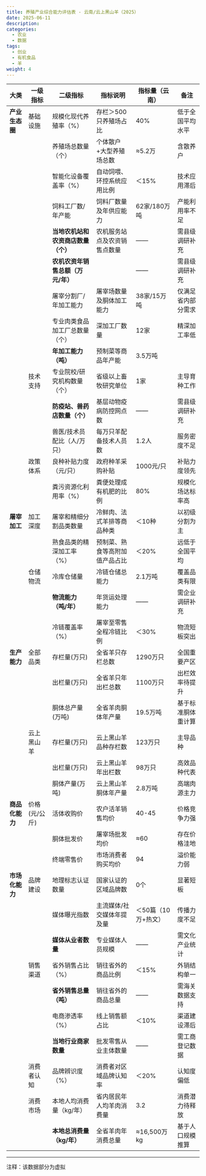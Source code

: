 ```yaml
---
title: 养殖产业综合能力评估表 - 云南/云上黑山羊（2025）
date: 2025-06-11
description:
categories:
  - 农业
  - 数据
tags:
  - 创业
  - 有机食品
  - 羊
weight: 4
---
```



| **大类**         | **一级指标**       | **二级指标**                      | **指标说明**                                                                 | **指标量（云南）**       | **备注**                                                                 |
|------------------|--------------------|-----------------------------------|-----------------------------------------------------------------------------|--------------------------|--------------------------------------------------------------------------|
| **产业生态圈**   | 基础设施           | 规模化现代养殖率（%）             | 存栏＞500只养殖场占比                                                        | 40%                      | 低于全国平均水平                                                         |
|                  |                    | 养殖场总数量（个）                | 个体散户+大型养殖场总数                                                      | ≈5.2万                   | 含散养户                                                                 |
|                  |                    | 智能化设备覆盖率（%）             | 自动饲喂、环控系统应用比例                                                   | ＜15%                    | 技术应用滞后                                                             |
|                  |                    | 饲料工厂数/年产能                 | 饲料厂数量及年供应能力                                                        | 62家/180万吨             | 产能利用率不足                                                           |
|                  |                    | **当地农机站和农资商店数量（个）** | 农机服务站点及农资销售点数量                                                  | ——                       | 需县级调研补充                                                           |
|                  |                    | **农机农资年销售总额（万元/年）**                 |                                                             | ——                       | 需县级调研补充                                                           |
|                  |                    | 屠宰分割厂/年加工能力             | 屠宰场数量及胴体加工能力                                                      | 38家/15万吨              | 仅满足省内部分需求                                                       |
|                  |                    | 专业肉类食品加工厂总数量（个）    | 深加工厂数量                                                                  | 12家                     | 精深加工率低                                                             |
|                  |                    | **年加工能力（吨）**              | 预制菜等商品年产能                                                            | 3.5万吨                  |                                                                          |
|                  | 技术支持           | 专业院校/研究机构数量（个）       | 省级以上畜牧研究单位                                                          | 1家                      | 主导育种工作                                                             |
|                  |                    | **防疫站、兽药店数量（个）**      | 基层动物疫病防控网点数                                                        | ——                       | 需县级调研补充                                                           |
|                  |                    | 兽医/技术员配比（人/万只）        | 每万只羊配备技术人员数                                                        | 1.2人                    | 服务密度不足                                                             |
|                  | 政策体系           | 良种补贴力度（元/只）             | 政府种羊采购补贴                                                              | 1000元/只                | 补贴力度领先                                                             |
|                  |                    | 粪污资源化利用率（%）             | 粪便处理成有机肥的比例                                                        | 80%                      | 规模化场达标率高                                                         |
| **屠宰加工**     | 加工深度           | 屠宰和精细分割品类数量            | 冷鲜肉、法式羊排等商品种类                                                    | ＜10种                   | 以初级分割为主                                                           |
|                  |                    | 熟食品类的精深加工率（%）         | 预制菜、熟食等高附加值产品占比                                                 | ＜20%                    | 远低于全国平均                                                           |
|                  | 仓储物流           | 冷库仓储量                        | 冷链仓储总能力                                                                | 2.1万吨                  | 覆盖品类有限                                                             |
|                  |                    | **物流能力（吨/年）**             | 年货运处理能力                                                                | ——                       | 需企业调研补充                                                           |
|                  |                    | 冷链覆盖率（%）                   | 屠宰至零售全程冷链比例                                                         | ＜30%                    | 物流短板突出                                                             |
| **生产能力**     | 全部品类           | 存栏量(万只)                      | 全省羊只存栏总数                                                              | 1290万只                 | 全国重要产区                                                             |
|                  |                    | 出栏量(万只)                      | 全省羊只年出栏总数                                                            | 1100万只                 | 出栏效率待提升                                                           |
|                  |                    | 胴体总产量(万吨)                  | 全省羊肉胴体年产量                                                             | 19.5万吨                 | 基于标准胴体重计算                                                       |
|                  | 云上黑山羊         | 存栏量(万只)                      | 云上黑山羊品种存栏数                                                           | 123万只                  | 主导品种                                                                 |
|                  |                    | 出栏量(万只)                      | 云上黑山羊年出栏数                                                             | 98万只                   | 高效品种代表                                                             |
|                  |                    | 胴体产量(万吨)                    | 云上黑山羊胴体年产量                                                            | 2.8万吨                  | 高端肉源主力                                                             |
| **商品化能力**   | 价格(元/公斤)      | 活体收购价                        | 农户活羊销售均价                                                              | 40-45                    | 价格竞争力强                                                             |
|                  |                    | 胴体批发价                        | 屠宰场批发均价                                                                | ≈60                      | 存在价格洼地                                                             |
|                  |                    | 终端零售价                        | 市场消费者购买均价                                                             | 94                       | 溢价能力弱                                                               |
| **市场化能力**   | 品牌建设           | 地理标志认证数量                  | 国家认证的区域品牌数                                                           | 0个                      | 显著短板                                                                 |
|                  |                    | 媒体曝光指数                      | 主流媒体/社交媒体年提及量                                                     | ＜50篇（10万+热文）      | 传播力度不足                                                             |
|                  |                    | **媒体从业者数量**                | 专业媒体人员规模                                                              | ——                       | 需文化产业统计                                                           |
|                  | 销售渠道           | 省外销售占比（%）                 | 销往省外的商品比例                                                             | ＜15%                    | 外销结构单一                                                             |
|                  |                    | **省外销售总量（吨）**            | 销往省外的商品总量                                                             | ——                       | 需海关数据支持                                                           |
|                  |                    | 电商渗透率（%）                   | 线上销售额占比                                                                | ＜10%                    | 渠道建设滞后                                                             |
|                  |                    | **当地行业商家数量**              | 批发零售从业主体数量                                                           | ——                       | 需工商登记数据                                                           |
|                  | 消费者认知         | 品牌辨识度（%）                   | 消费者对区域品牌认知率                                                         | ＜20%                    | 认知度偏低                                                               |
|                  | 消费市场           | 本地人均消费量（kg/年）           | 省内居民年人均羊肉消费量                                                        | 3.2                      | 消费潜力待释放                                                           |
|                  |                    | **本地总消费量（kg/年）**         | 全省羊肉年消费总量                                                             | ≈16,500万kg             | 基于人口规模推算                                                         |

---

注释：该数据部分为虚拟